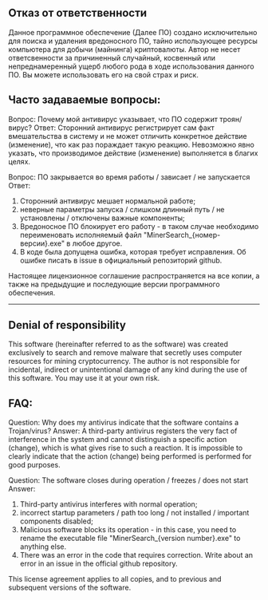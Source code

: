 ## Отказ от ответственности

Данное программное обеспечение (Далее ПО) создано исключительно для поиска и удаления вредоносного ПО, тайно использующее ресурсы компьютера для добычи (майнинга) криптовалюты. Автор не несет ответсвенности за причиненный случайный, косвенный или непреднамеренный ущерб любого рода в ходе использования данного ПО. Вы можете использовать его на свой страх и риск. 

## Часто задаваемые вопросы:

Вопрос: Почему мой антивирус указывает, что ПО содержит троян/вирус?
Ответ: Сторонний антивирус регистрирует сам факт вмешательства в систему и не может отличить конкретное действие (изменение), что как раз пораждает такую реакцию. Невозможно явно указать, что производимое действие (изменение) выполняется в благих целях. 

Вопрос: ПО закрывается во время работы / зависает / не запускается
Ответ: 
1. Сторонний антивирус мешает нормальной работе;
2. неверные параметры запуска / слишком длинный путь / не установлены / отключены важные компоненты;
3. Вредоносное ПО блокирует его работу - в таком случае необходимо переименовать исполняемый файл "MinerSearch_{номер-версии}.exe" в любое другое.
4. В коде была допущена ошибка, которая требует исправления. Об ошибке писать в issue в официальный репозиторий github. 

Настоящее лицензионное соглашение распространяется на все копии, а также на предыдущие и последующие версии программного обеспечения.

----------------------------------------

## Denial of responsibility

This software (hereinafter referred to as the software) was created exclusively to search and remove malware that secretly uses computer resources for mining cryptocurrency. The author is not responsible for incidental, indirect or unintentional damage of any kind during the use of this software. You may use it at your own risk.

## FAQ:

Question: Why does my antivirus indicate that the software contains a Trojan/virus?
Answer: A third-party antivirus registers the very fact of interference in the system and cannot distinguish a specific action (change), which is what gives rise to such a reaction. It is impossible to clearly indicate that the action (change) being performed is performed for good purposes.

Question: The software closes during operation / freezes / does not start
Answer:
1. Third-party antivirus interferes with normal operation;
2. incorrect startup parameters / path too long / not installed / important components disabled;
3. Malicious software blocks its operation - in this case, you need to rename the executable file "MinerSearch_{version number}.exe" to anything else.
4. There was an error in the code that requires correction. Write about an error in an issue in the official github repository.

This license agreement applies to all copies, and to previous and subsequent versions of the software.
